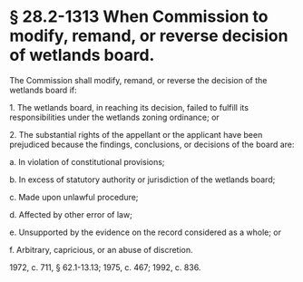 # § 28.2-1313 When Commission to modify, remand, or reverse decision of wetlands board.

<p>The Commission shall modify, remand, or reverse the decision of the wetlands board if:</p><p>1. The wetlands board, in reaching its decision, failed to fulfill its responsibilities under the wetlands zoning ordinance; or</p><p>2. The substantial rights of the appellant or the applicant have been prejudiced because the findings, conclusions, or decisions of the board are:</p><p>a. In violation of constitutional provisions;</p><p>b. In excess of statutory authority or jurisdiction of the wetlands board;</p><p>c. Made upon unlawful procedure;</p><p>d. Affected by other error of law;</p><p>e. Unsupported by the evidence on the record considered as a whole; or</p><p>f. Arbitrary, capricious, or an abuse of discretion.</p><p>1972, c. 711, § 62.1-13.13; 1975, c. 467; 1992, c. 836.</p>